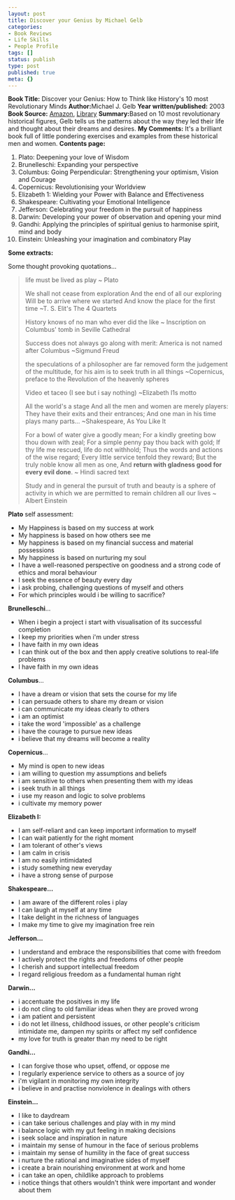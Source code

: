 ```yaml
---
layout: post
title: Discover your Genius by Michael Gelb
categories:
- Book Reviews
- Life Skills
- People Profile
tags: []
status: publish
type: post
published: true
meta: {}
---
```

<strong>Book Title:</strong> Discover your Genius: How to Think like History's 10 most Revolutionary Minds
<strong>Author:</strong>Michael J. Gelb
<strong>Year written/published:</strong> 2003
<strong>Book Source:</strong> <a href="http://www.amazon.com/Discover-Your-Genius-Historys-Revolutionary/dp/0060937904/ref=sr_1_2/002-0774290-2058425?ie=UTF8&amp;s=books&amp;qid=1185026996&amp;sr=8-2">Amazon</a>, <a href="http://vistaweb.nlb.gov.sg/cgi-bin/cw_cgi?fullRecord+2103+3002+11797039+1+0">Library</a>
<strong>Summary:</strong>Based on 10 most revolutionary historical figures, Gelb tells us the patterns about the way they led their life and thought about their dreams and desires.
<strong>My Comments:</strong> It's a brilliant book full of little pondering exercises and examples from these historical men and women.
<strong>Contents page:</strong>
<ol>
	<li>Plato: Deepening your love of Wisdom</li>
	<li>Brunelleschi: Expanding your perspective</li>
	<li>Columbus: Going Perpendicular: Strengthening your optimism, Vision and Courage</li>
	<li>Copernicus: Revolutionising your Worldview</li>
	<li>Elizabeth 1: Wielding your Power with Balance and Effectiveness</li>
	<li>Shakespeare: Cultivating your Emotional Intelligence</li>
	<li>Jefferson: Celebrating your freedom in the pursuit of happiness</li>
	<li>Darwin: Developing your power of observation and opening your mind</li>
	<li>Gandhi: Applying the principles of spiritual genius to harmonise spirit, mind and body</li>
	<li>Einstein: Unleashing your imagination and combinatory Play</li>
</ol>
<strong>Some extracts:</strong>

Some thought provoking quotations...
<blockquote>life must be lived as play
~ Plato

We shall not cease from exploration
And the end of all our exploring
Will be to arrive where we started
And know the place for the first time
~T. S. Elit's The 4 Quartets

History knows of no man who ever did the like
~ Inscription on Columbus' tomb in Seville Cathedral

Success does not always go along with merit: America is not named after Columbus
~Sigmund Freud

the speculations of a philosopher are far removed form the judgement of the multitude, for his aim is to seek truth in all things
~Copernicus, preface to the Revolution of the heavenly spheres

Video et taceo (I see but i say nothing)
~Elizabeth I1s motto

All the world's a stage
And all the men and women are merely players:
They have their exits and their entrances;
And one man in his time plays many parts...
~Shakespeare, As You Like It

For a bowl of water give a goodly mean;
For a kindly greeting bow thou down with zeal;
For a simple penny pay thou back with gold;
If thy life me rescued, life do not withhold;
Thus the words and actions of the wise regard;
Every little service tenfold they reward;
But the truly noble know all men as one,
And <strong>return with gladness good for every evil done</strong>.
~ Hindi sacred text

Study and in general the pursuit of truth and beauty is a sphere of activity in which we are permitted to remain children all our lives
~ Albert Einstein</blockquote>
<strong>Plato</strong> self assessment:
<ul>
	<li>My Happiness is based on my success at work</li>
	<li>My happiness is based on how others see me</li>
	<li>My happiness is based on my financial success and material possessions</li>
	<li>My happiness is based on nurturing my soul</li>
	<li>I have a well-reasoned perspective on goodness and a strong code of ethics and moral behaviour</li>
	<li>I seek the essence of beauty every day</li>
	<li>i ask probing, challenging questions of myself and others</li>
	<li>For which principles would i be willing to sacrifice?</li>
</ul>
<strong>Brunelleschi</strong>...
<ul>
	<li>When i begin a project i start with visualisation of its successful completion</li>
	<li>I keep my priorities when i'm under stress</li>
	<li>I have faith in my own ideas</li>
	<li>I can think out of the box and then apply creative solutions to real-life problems</li>
	<li>I have faith in my own ideas</li>
</ul>
<strong>Columbus</strong>...
<ul>
	<li>I have a dream or vision that sets the course for my life</li>
	<li>I can persuade others to share my dream or vision</li>
	<li>i can communicate my ideas clearly to others</li>
	<li>i am an optimist</li>
	<li>i take the word 'impossible' as a challenge</li>
	<li>i have the courage to pursue new ideas</li>
	<li>i believe that my dreams will become a reality</li>
</ul>
<strong>Copernicus</strong>...
<ul>
	<li>My mind is open to new ideas</li>
	<li>i am willing to question my assumptions and beliefs</li>
	<li>i am sensitive to others when presenting them with my ideas</li>
	<li>i seek truth in all things</li>
	<li>i use my reason and logic to solve problems</li>
	<li>i cultivate my memory power</li>
</ul>
<strong>Elizabeth I:</strong>
<ul>
	<li>I am self-reliant and can keep important information to myself</li>
	<li>I can wait patiently for the right moment</li>
	<li>I am tolerant of other's views</li>
	<li>I am calm in crisis</li>
	<li>I am no easily intimidated</li>
	<li>i study something new everyday</li>
	<li>i have a strong sense of purpose</li>
</ul>
<strong>Shakespeare...</strong>
<ul>
	<li>I am aware of the different roles i play</li>
	<li>I can laugh at myself at any time</li>
	<li>I take delight in the richness of languages</li>
	<li>I make my time to give my imagination free rein</li>
</ul>
<strong>Jefferson...</strong>
<ul>
	<li>I understand and embrace the responsibilities that come with freedom</li>
	<li>I actively protect the rights and freedoms of other people</li>
	<li>I cherish and support intellectual freedom</li>
	<li>I regard religious freedom as a fundamental human right</li>
</ul>
<strong>Darwin...</strong>
<ul>
	<li>i accentuate the positives in my life</li>
	<li>i do not cling to old familiar ideas when they are proved wrong</li>
	<li>i am patient and persistent</li>
	<li>i do not let illness, childhood issues, or other people's criticism intimidate me, dampen my spirits or affect my self confidence</li>
	<li>my love for truth is greater than my need to be right</li>
</ul>
<strong>Gandhi...</strong>
<ul>
	<li>I can forgive those who upset, offend, or oppose me</li>
	<li>I regularly experience service to others as a source of joy</li>
	<li>i'm vigilant in monitoring my own integrity</li>
	<li>i believe in and practise nonviolence in dealings with others</li>
</ul>
<strong>Einstein...</strong>
<ul>
	<li>I like to daydream</li>
	<li>i can take serious challenges and play with in my mind</li>
	<li>i balance logic with my gut feeling in making decisions</li>
	<li>i seek solace and inspiration in nature</li>
	<li>i maintain my sense of humour in the face of serious problems</li>
	<li>i maintain my sense of humility in the face of great success</li>
	<li>i nurture the rational and imaginative sides of myself</li>
	<li>i create a brain nourishing environment at work and home</li>
	<li>i can take an open, childlike approach to problems</li>
	<li>i notice things that others wouldn't think were important and wonder about them</li>
</ul>
